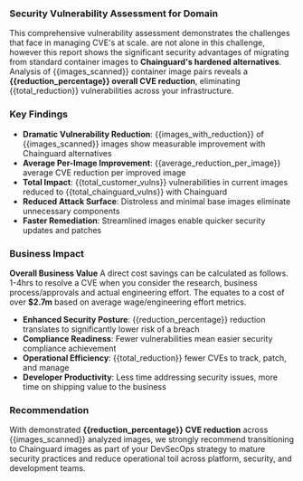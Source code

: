 ### Security Vulnerability Assessment for Domain

This comprehensive vulnerability assessment demonstrates the challenges that <customer> face in managing CVE's at scale. <customer>  are not alone in this challenge, however this report shows the significant security advantages of migrating from standard container images to **Chainguard's hardened alternatives**. Analysis of {{images_scanned}} container image pairs reveals a **{{reduction_percentage}} overall CVE reduction**, eliminating {{total_reduction}} vulnerabilities across your infrastructure.

### Key Findings

- **Dramatic Vulnerability Reduction**: {{images_with_reduction}} of {{images_scanned}} images show measurable improvement with Chainguard alternatives
- **Average Per-Image Improvement**: {{average_reduction_per_image}} average CVE reduction per improved image
- **Total Impact**: {{total_customer_vulns}} vulnerabilities in current images reduced to {{total_chainguard_vulns}} with Chainguard
- **Reduced Attack Surface**: Distroless and minimal base images eliminate unnecessary components
- **Faster Remediation**: Streamlined images enable quicker security updates and patches

### Business Impact

**Overall Business Value** A direct cost savings can be calculated as follows. 1-4hrs to resolve a CVE when you consider the research, business process/approvals and actual engineering effort. 
The equates to a cost of over **$2.7m** based on average wage/engineering effort metrics.

- **Enhanced Security Posture**: {{reduction_percentage}} reduction translates to significantly lower risk of a breach
- **Compliance Readiness**: Fewer vulnerabilities mean easier security compliance achievement 
- **Operational Efficiency**: {{total_reduction}} fewer CVEs to track, patch, and manage
- **Developer Productivity**: Less time addressing security issues, more time on shipping value to the business

### Recommendation

With demonstrated **{{reduction_percentage}} CVE reduction** across {{images_scanned}} analyzed images, we strongly recommend transitioning to Chainguard images as part of your DevSecOps strategy to mature security practices and reduce operational toil across platform, security, and development teams.
